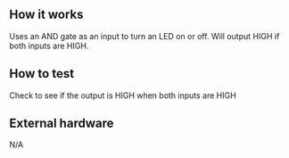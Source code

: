 <!---

This file is used to generate your project datasheet. Please fill in the information below and delete any unused
sections.

You can also include images in this folder and reference them in the markdown. Each image must be less than
512 kb in size, and the combined size of all images must be less than 1 MB.
-->

## How it works

Uses an AND gate as an input to turn an LED on or off. Will output HIGH if both inputs are HIGH.
## How to test
Check to see if the output is HIGH when both inputs are HIGH

## External hardware

N/A
